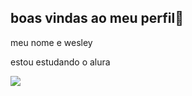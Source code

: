 ## boas vindas ao meu perfil💙

meu nome e wesley 

estou estudando o alura

![](https://media.tenor.com/CW5IbkZE-H0AAAAM/mc-hariel-hariel.gif)


